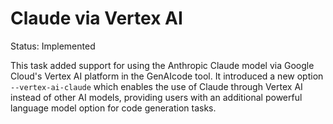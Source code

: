 # Claude via Vertex AI

Status: Implemented

This task added support for using the Anthropic Claude model via Google Cloud's Vertex AI platform in the GenAIcode tool. It introduced a new option `--vertex-ai-claude` which enables the use of Claude through Vertex AI instead of other AI models, providing users with an additional powerful language model option for code generation tasks.
